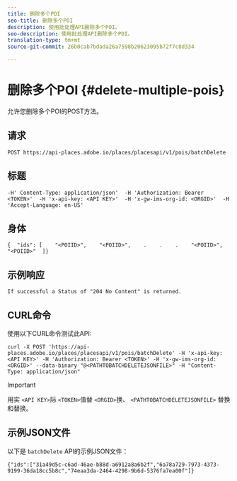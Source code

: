 ```yaml
---
title: 删除多个POI
seo-title: 删除多个POI
description: 使用批处理API删除多个POI。
seo-description: 使用批处理API删除多个POI。
translation-type: tm+mt
source-git-commit: 26b0cab7bdada26a7598b20623095b72f7c8d334

---
```




# 删除多个POI {#delete-multiple-pois}

允许您删除多个POI的POST方法。

## 请求

```text
POST https://api-places.adobe.io/places/placesapi/v1/pois/batchDelete
```

## 标题

```text
-H' Content-Type: application/json'  -H 'Authorization: Bearer <TOKEN>'  -H 'x-api-key: <API KEY>'  -H 'x-gw-ims-org-id: <ORGID>'  -H 'Accept-Language: en-US'
```

## 身体

```text
{  "ids": [    "<POIID>",    "<POIID>",    .    .    .    "<POIID>",    "<POIID>"  ]}
```

## 示例响应

```text
If successful a Status of "204 No Content" is returned.
```

## CURL命令

使用以下CURL命令测试此API:

```text
curl -X POST 'https://api-places.adobe.io/places/placesapi/v1/pois/batchDelete' -H 'x-api-key: <API KEY>' -H 'Authorization: Bearer <TOKEN>' -H 'x-gw-ims-org-id: <ORGID>' --data-binary "@<PATHTOBATCHDELETEJSONFILE>" -H "Content-Type: application/json"
```

>[!IMPORTANT]
>
>用实 `<API KEY>`际 `<TOKEN>`值替 `<ORGID>`换、 `<PATHTOBATCHDELETEJSONFILE>` 替换和替换。

## 示例JSON文件

以下是 `batchDelete` API的示例JSON文件：

```text
{​"ids":["31a49d5c-c6ad-46ae-b88d-a6912a8a6b2f","6a78a729-7973-4373-9199-36da18cc5b8c","74eaa3da-2464-4298-9b6d-5376fa7ea00f"]​}
```
